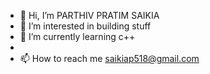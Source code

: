 - 👋 Hi, I’m PARTHIV PRATIM SAIKIA
- 👀 I’m interested in building stuff
- 🌱 I’m currently learning c++
-
- 📫 How to reach me saikiap518@gmail.com

<!---
parthiv210304/parthiv210304 is a ✨ special ✨ repository because its `README.md` (this file) appears on your GitHub profile.
You can click the Preview link to take a look at your changes.
--->
